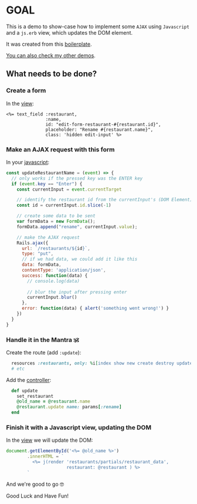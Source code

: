 # GOAL

This is a demo to show-case how to implement some `AJAX` using `Javascript` and a `js.erb` view, which updates the DOM element.

It was created from this [boilerplate](https://github.com/andrerferrer/rails-ajax-demo).

[You can also check my other demos](https://github.com/andrerferrer/dedemos/blob/master/README.md#ded%C3%A9mos).

## What needs to be done?

### Create a form

In the [view]():

```erb
<%= text_field :restaurant, 
               :name, 
               id: "edit-form-restaurant-#{restaurant.id}",
               placeholder: "Rename #{restaurant.name}", 
               class: 'hidden edit-input' %>
```

### Make an AJAX request with this form

In your [javascript]():

```js
const updateRestaurantName = (event) => {
  // only works if the pressed key was the ENTER key
  if (event.key == "Enter") {
    const currentInput = event.currentTarget

    // identify the restaurant id from the currentInput's (DOM Element) id
    const id = currentInput.id.slice(-1)

    // create some data to be sent
    var formData = new FormData();
    formData.append("rename", currentInput.value);

    // make the AJAX request
    Rails.ajax({
      url: `/restaurants/${id}`,
      type: "put",
      // if we had data, we could add it like this
      data: formData,
      contentType: 'application/json',
      success: function(data) {
        // console.log(data) 
        
        // blur the input after pressing enter
        currentInput.blur()
      },
      error: function(data) { alert('something went wrong!') }
    })
  }
}
```

### Handle it in the Mantra 🕉

Create the route (add `:update`):

```ruby
  resources :restaurants, only: %i[index show new create destroy update] do
  # etc
```

Add the [controller]():

```ruby
  def update
    set_restaurant
    @old_name = @restaurant.name
    @restaurant.update name: params[:rename]
  end
```

### Finish it with a Javascript view, updating the DOM

In the [view]() we will update the DOM:

```js
document.getElementById('<%= @old_name %>')
        .innerHTML = `
          <%= j(render 'restaurants/partials/restaurant_data', 
                       restaurant: @restaurant ) %>
        `
```

And we're good to go 🤓

Good Luck and Have Fun!